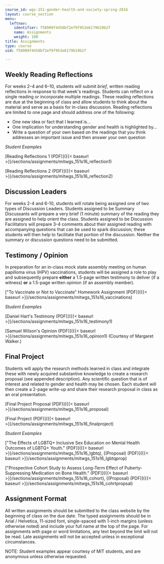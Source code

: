 ```yaml
---
course_id: wgs-151-gender-health-and-society-spring-2016
layout: course_section
menu:
  leftnav:
    identifier: f58909f4458bf2ef9f953e6179b19b2f
    name: Assignments
    weight: 100
title: Assignments
type: course
uid: f58909f4458bf2ef9f953e6179b19b2f

---
```


Weekly Reading Reflections
--------------------------

For weeks 2–4 and 6–10, students will submit _brief_, written reading reflections in response to that week's readings. Students can reflect on a single reading or incorporate multiple readings. These reading reflections are due at the beginning of class and allow students to think about the material and serve as a basis for in-class discussion. Reading reflections are limited to one page and should address one of the following:

*   One new idea or fact that I learned is…
*   One implication for understanding gender and health is highlighted by…
*   Write a question of your own based on the readings that you think addresses an important issue and then answer your own question

_Student Examples_

[Reading Reflections 1 (PDF)]({{< baseurl >}}/sections/assignments/mitwgs_151s16_reflection1)

[Reading Reflections 2 (PDF)]({{< baseurl >}}/sections/assignments/mitwgs_151s16_reflection2)

Discussion Leaders
------------------

For weeks 2-4 and 6-10, students will rotate being assigned one of two types of Discussion Leaders. Students assigned to be Summary Discussants will prepare a very brief (1 minute) summary of the reading they are assigned to help orient the class. Students assigned to be Discussion Facilitators will prepare 3-4 comments about their assigned reading with accompanying questions that can be used to spark discussion; these students will then help to facilitate that portion of the discussion. Neither the summary or discussion questions need to be submitted.

Testimony / Opinion
-------------------

In preparation for an in-class mock state assembly meeting on human papilloma virus (HPV) vaccinations, students will be assigned a role to play and subsequently prepare **either** a 1.5-page written testimony to deliver (if a witness) **or** a 1.5-page written opinion (if an assembly member).

["To Vaccinate or Not to Vaccinate" Homework Assignment (PDF)]({{< baseurl >}}/sections/assignments/mitwgs_151s16_vaccinations)

_Student Examples_

[Daniel Hart's Testimony (PDF)]({{< baseurl >}}/sections/assignments/mitwgs_151s16_testimony1)

[Samuel Wilson's Opinion (PDF)]({{< baseurl >}}/sections/assignments/mitwgs_151s16_opinion1) (Courtesy of Margaret Walker.)

Final Project
-------------

Students will apply the research methods learned in class and integrate these with newly acquired substantive knowledge to create a research proposal (see appended description). Any scientific question that is of interest and related to gender and health may be chosen. Each student will then create a 2-page write-up and share their research proposal in class as an oral presentation.

[Final Project Proposal (PDF)]({{< baseurl >}}/sections/assignments/mitwgs_151s16_proposal)

[Final Project (PDF)]({{< baseurl >}}/sections/assignments/mitwgs_151s16_finalproject)

_Student Examples_

["The Effects of LGBTQ+ Inclusive Sex Education on Mental Health Outcomes of LGBTQ+ Youth." (PDF)]({{< baseurl >}}/sections/assignments/mitwgs_151s16_lgbtq), [(Proposal) (PDF)]({{< baseurl >}}/sections/assignments/mitwgs_151s16_lgbtqprop)

["Prospective Cohort Study to Assess Long-Term Effect of Puberty-Suppressing Medication on Bone Health." (PDF)]({{< baseurl >}}/sections/assignments/mitwgs_151s16_cohort), [(Proposal) (PDF)]({{< baseurl >}}/sections/assignments/mitwgs_151s16_cohrtpropsal)

Assignment Format
-----------------

All written assignments should be submitted to the class website by the beginning of class on the due date. The typed assignments should be in Arial / Helvetica, 11-sized font, single-spaced with 1-inch margins (unless otherwise noted) and include your full name at the top of the page. For assignments with page or word limitations, any text beyond the limit will not be read. Late assignments will not be accepted unless in exceptional circumstances.

NOTE: Student examples appear courtesy of MIT students, and are anonymous unless otherwise requested.